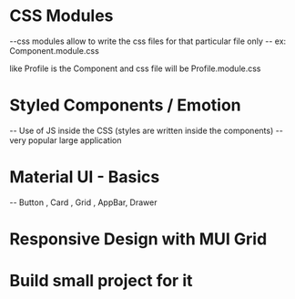 # CSS Modules

--css modules allow to write the css files for that particular file only
-- ex: Component.module.css

like Profile is the Component and css file will be Profile.module.css


# Styled Components / Emotion
-- Use of JS inside the CSS (styles are written inside the components)
-- very popular large application


# Material UI - Basics
-- Button , Card , Grid , AppBar, Drawer

# Responsive Design with MUI Grid

# Build small project for it

